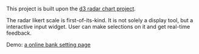 This project is built upon the <a href="https://github.com/alangrafu/radar-chart-d3">d3 radar chart project</a>.

The radar likert scale is first-of-its-kind. It is not solely a display tool, but a interactive input widget. User can make selections on it and get real-time feedback.

Demo: <a href="http://54.88.99.219/interface4_polygon/"> a online bank setting page </a>
